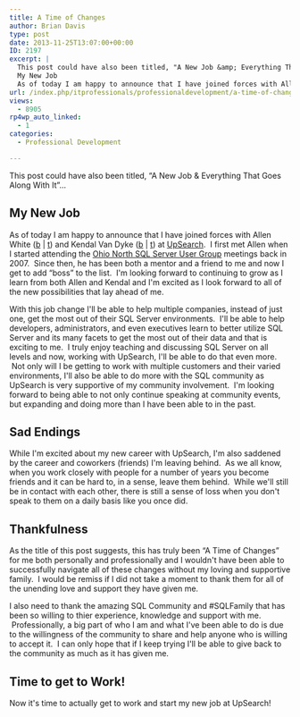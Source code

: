 ```yaml
---
title: A Time of Changes
author: Brian Davis
type: post
date: 2013-11-25T13:07:00+00:00
ID: 2197
excerpt: |
  This post could have also been titled, "A New Job &amp; Everything That Goes Along With It"...
  My New Job
  As of today I am happy to announce that I have joined forces with Allen White (b | t) and Kendal Van Dyke (b | t) at UpSearch.ï¿½ I first met All&hellip;
url: /index.php/itprofessionals/professionaldevelopment/a-time-of-changes/
views:
  - 8905
rp4wp_auto_linked:
  - 1
categories:
  - Professional Development

---
```

This post could have also been titled, “A New Job & Everything That Goes Along With It”...

## My New Job

As of today I am happy to announce that I have joined forces with Allen White ([b][1] | [t][2]) and Kendal Van Dyke ([b][3] | [t][4]) at [UpSearch][5].  I first met Allen when I started attending the [Ohio North SQL Server User Group][6] meetings back in 2007.  Since then, he has been both a mentor and a friend to me and now I get to add “boss” to the list.  I'm looking forward to continuing to grow as I learn from both Allen and Kendal and I'm excited as I look forward to all of the new possibilities that lay ahead of me.

With this job change I'll be able to help multiple companies, instead of just one, get the most out of their SQL Server environments.  I'll be able to help developers, administrators, and even executives learn to better utilize SQL Server and its many facets to get the most out of their data and that is exciting to me.  I truly enjoy teaching and discussing SQL Server on all levels and now, working with UpSearch, I'll be able to do that even more.  Not only will I be getting to work with multiple customers and their varied environments, I'll also be able to do more with the SQL community as UpSearch is very supportive of my community involvement.  I'm looking forward to being able to not only continue speaking at community events, but expanding and doing more than I have been able to in the past.

## Sad Endings

While I'm excited about my new career with UpSearch, I'm also saddened by the career and coworkers (friends) I'm leaving behind.  As we all know, when you work closely with people for a number of years you become friends and it can be hard to, in a sense, leave them behind.  While we'll still be in contact with each other, there is still a sense of loss when you don't speak to them on a daily basis like you once did.

## Thankfulness

As the title of this post suggests, this has truly been “A Time of Changes” for me both personally and professionally and I wouldn't have been able to successfully navigate all of these changes without my loving and supportive family.  I would be remiss if I did not take a moment to thank them for all of the unending love and support they have given me.

I also need to thank the amazing SQL Community and #SQLFamily that has been so willing to thier experience, knowledge and support with me.  Professionally, a big part of who I am and what I've been able to do is due to the willingness of the community to share and help anyone who is willing to accept it.  I can only hope that if I keep trying I'll be able to give back to the community as much as it has given me.

## Time to get to Work!

Now it's time to actually get to work and start my new job at UpSearch!

 [1]: http://sqlblog.com/blogs/allen_white/
 [2]: https://twitter.com/SQLRunr
 [3]: http://www.kendalvandyke.com/
 [4]: https://twitter.com/SQLDBA
 [5]: http://www.upsearch.com
 [6]: http://www.ohionorthsqlserverug.org/